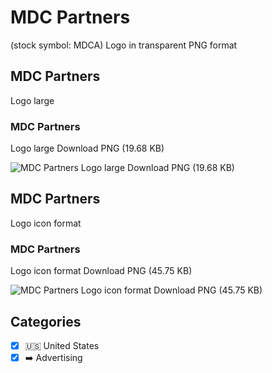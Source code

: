 # MDC Partners
 (stock symbol: MDCA) Logo in transparent PNG format

## MDC Partners
 Logo large

### MDC Partners
 Logo large Download PNG (19.68 KB)

![MDC Partners
 Logo large Download PNG (19.68 KB)](/img/orig/MDCA_BIG-4341ee61.png)

## MDC Partners
 Logo icon format

### MDC Partners
 Logo icon format Download PNG (45.75 KB)

![MDC Partners
 Logo icon format Download PNG (45.75 KB)](/img/orig/MDCA-135fcb41.png)



## Categories
- [x] 🇺🇸 United States
- [x] ➡️ Advertising
